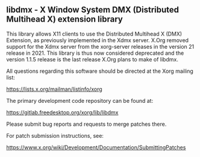libdmx - X Window System DMX (Distributed Multihead X) extension library
-------------------------------------------------------------------------

This library allows X11 clients to use the Distributed Multihead X (DMX)
Extension, as previously implemented in the Xdmx server.  X.Org removed
support for the Xdmx server from the xorg-server releases in the version 21
release in 2021.   This library is thus now considered deprecated and the
version 1.1.5 release is the last release X.Org plans to make of libdmx.

All questions regarding this software should be directed at the
Xorg mailing list:

  https://lists.x.org/mailman/listinfo/xorg

The primary development code repository can be found at:

  https://gitlab.freedesktop.org/xorg/lib/libdmx

Please submit bug reports and requests to merge patches there.

For patch submission instructions, see:

  https://www.x.org/wiki/Development/Documentation/SubmittingPatches

